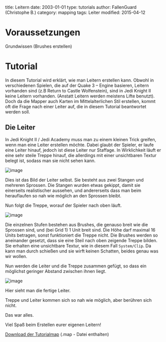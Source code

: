 ﻿title: Leitern
date: 2003-01-01
type: tutorials
author: FallenGuard (Christophe B.)
category: mapping
tags: Leiter
modified: 2015-04-12

# Voraussetzungen

Grundwissen (Brushes erstellen) 

# Tutorial

In diesem Tutorial wird erklärt, wie man Leitern erstellen kann. Obwohl in verschiedenen Spielen, die auf der Quake 3 – Engine basieren, Leitern vorhanden sind (z.B Return to Castle Wolfenstein), sind in Jedi Knight II keine Leitern vorhanden. (Anstatt Leitern werden meistens Lifte benutzt). Doch da die Mapper auch Karten im Mittelalterlichen Stil erstellen, kommt oft die Frage nach einer Leiter auf, die in diesem Tutorial beantwortet werden soll.

## Die Leiter

In Jedi Knight II / Jedi Academy muss man zu einem kleinen Trick greifen, wenn man eine Leiter erstellen möchte. Dabei glaubt der Spieler, er laufe eine Leiter hinauf, jedoch ist diese Leiter nur Staffage. In Wirklichkeit läuft er eine sehr steile Treppe hinauf, die allerdings mit einer unsichtbaren Textur belegt ist, sodass man sie nicht sehen kann.

![image]({filename}leitern-1.jpg)

Dies ist das Bild der Leiter selbst. Sie besteht aus zwei Stangen und mehreren Sprossen. Die Stangen wurden etwas gekippt, damit sie einerseits realistischer aussehen, und andererseits dass man beim herauflaufen so nah wie möglich an den Sprossen bleibt.

Nun folgt die Treppe, worauf der Spieler nach oben läuft.

![image]({filename}leitern-2.jpg)

Die einzelnen Stufen bestehen aus Brushes, die genauso breit wie die Sprossen sind, und (bei Grid 1) 1 Unit breit sind. Die Höhe darf maximal 16 Units betragen, sonst funktioniert die Treppe nicht. Die Brushes werden so aneinander gesetzt, dass sie eine Steil nach oben zeigende Treppe bilden. Sie erhalten eine unsichtbare Textur, wie in diesem Fall `System/Clip`. Da kann man durch schießen und sie wirft keinen Schatten, beides genau was wir wollen.

Nun werden die Leiter und die Treppe zusammen gefügt, so dass ein möglichst geringer Abstand zwischen ihnen liegt.

![image]({filename}leitern-3.jpg)

Hier sieht man die fertige Leiter. 

Treppe und Leiter kommen sich so nah wie möglich, aber berühren sich nicht.

Das war alles. 

Viel Spaß beim Erstellen eurer eigenen Leitern!

[Download der Tutorialmap]({filename}examples/Leiter.zip) (.map - Datei enthalten)
